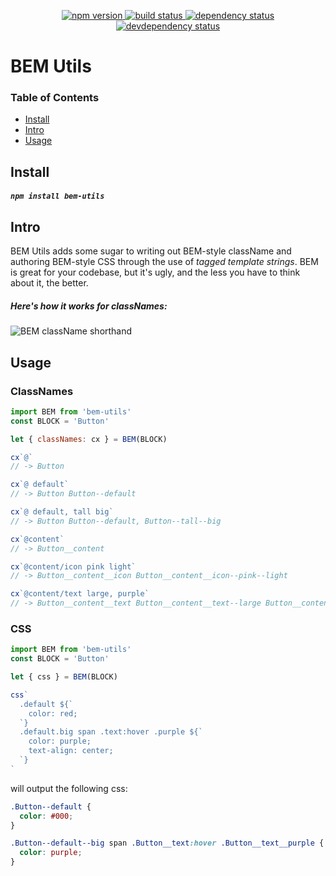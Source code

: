 <p align="center">
  <a href="http://badge.fury.io/js/bem-utils">
    <img alt="npm version" src="https://badge.fury.io/js/bem-utils.svg" />
  </a>
  <a href="https://travis-ci.org/jozanza/bem-utils">
    <img alt="build status" src="https://travis-ci.org/jozanza/bem-utils.svg" />
  </a>
  <a href="https://david-dm.org/jozanza/bem-utils">
    <img alt="dependency status" src="https://david-dm.org/jozanza/bem-utils.svg" />
  </a>
  <a href="https://david-dm.org/jozanza/bem-utils#info=devDependencies">
    <img alt="devdependency status" src="https://david-dm.org/jozanza/bem-utils/dev-status.svg" />
  </a>
</p>

# BEM Utils

### Table of Contents

- [Install](#install)
- [Intro](#intro)
- [Usage](#usage)

Install
-------

##### `npm install bem-utils`

Intro
-----

BEM Utils adds some sugar to writing out BEM-style className and authoring
BEM-style CSS through the use of *tagged template strings*. BEM is great for
your codebase, but it's ugly, and the less you have to think about it, the
better.

##### Here's how it works for classNames:

<img alt="BEM className shorthand" src="https://pbs.twimg.com/media/CNsJ7GmW8AIt23B.png:large" />

Usage
-----

### ClassNames

```js
import BEM from 'bem-utils'
const BLOCK = 'Button'

let { classNames: cx } = BEM(BLOCK)

cx`@`
// -> Button

cx`@ default`
// -> Button Button--default

cx`@ default, tall big`
// -> Button Button--default, Button--tall--big

cx`@content`
// -> Button__content

cx`@content/icon pink light`
// -> Button__content__icon Button__content__icon--pink--light

cx`@content/text large, purple`
// -> Button__content__text Button__content__text--large Button__content__text--purple
```

### CSS

```js
import BEM from 'bem-utils'
const BLOCK = 'Button'

let { css } = BEM(BLOCK)

css`
  .default ${`
    color: red;
  `}
  .default.big span .text:hover .purple ${`
    color: purple;
    text-align: center;
  `}
`
```

will output the following css:

```css
.Button--default {
  color: #000;
}

.Button--default--big span .Button__text:hover .Button__text__purple {
  color: purple;
}
```

